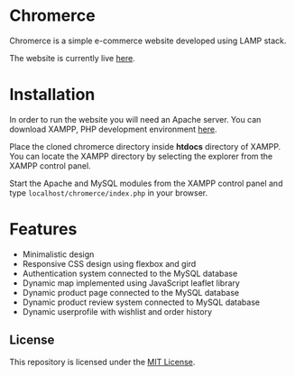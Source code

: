 # Chromerce

Chromerce is a simple e-commerce website developed using LAMP stack.

The website is currently live [here](https://chromerce.great-site.net/).

# Installation

In order to run the website you will need an Apache server. You can download XAMPP, PHP development environment [here](https://www.apachefriends.org/).

Place the cloned chromerce directory inside **htdocs** directory of XAMPP. You can locate the XAMPP directory by selecting the explorer from the XAMPP control panel.

Start the Apache and MySQL modules from the XAMPP control panel and type `localhost/chromerce/index.php` in your browser.

# Features

- Minimalistic design
- Responsive CSS design using flexbox and gird
- Authentication system connected to the MySQL database
- Dynamic map implemented using JavaScript leaflet library
- Dynamic product page connected to the MySQL database
- Dynamic product review system connected to MySQL database
- Dynamic userprofile with wishlist and order history

## License

This repository is licensed under the [MIT License](https://github.com/rmanaem/chromerce/blob/master/LICENSE).
